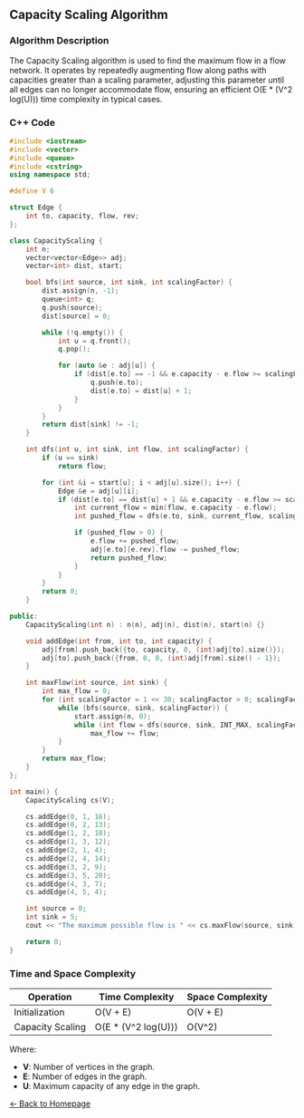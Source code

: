 ## Capacity Scaling Algorithm

### Algorithm Description
The Capacity Scaling algorithm is used to find the maximum flow in a flow network. It operates by repeatedly augmenting flow along paths with capacities greater than a scaling parameter, adjusting this parameter until all edges can no longer accommodate flow, ensuring an efficient O(E * (V^2 log(U))) time complexity in typical cases.

### C++ Code

```cpp
#include <iostream>
#include <vector>
#include <queue>
#include <cstring>
using namespace std;

#define V 6

struct Edge {
    int to, capacity, flow, rev;
};

class CapacityScaling {
    int n;
    vector<vector<Edge>> adj;
    vector<int> dist, start;

    bool bfs(int source, int sink, int scalingFactor) {
        dist.assign(n, -1);
        queue<int> q;
        q.push(source);
        dist[source] = 0;

        while (!q.empty()) {
            int u = q.front();
            q.pop();

            for (auto &e : adj[u]) {
                if (dist[e.to] == -1 && e.capacity - e.flow >= scalingFactor) {
                    q.push(e.to);
                    dist[e.to] = dist[u] + 1;
                }
            }
        }
        return dist[sink] != -1;
    }

    int dfs(int u, int sink, int flow, int scalingFactor) {
        if (u == sink)
            return flow;

        for (int &i = start[u]; i < adj[u].size(); i++) {
            Edge &e = adj[u][i];
            if (dist[e.to] == dist[u] + 1 && e.capacity - e.flow >= scalingFactor) {
                int current_flow = min(flow, e.capacity - e.flow);
                int pushed_flow = dfs(e.to, sink, current_flow, scalingFactor);

                if (pushed_flow > 0) {
                    e.flow += pushed_flow;
                    adj[e.to][e.rev].flow -= pushed_flow;
                    return pushed_flow;
                }
            }
        }
        return 0;
    }

public:
    CapacityScaling(int n) : n(n), adj(n), dist(n), start(n) {}

    void addEdge(int from, int to, int capacity) {
        adj[from].push_back({to, capacity, 0, (int)adj[to].size()});
        adj[to].push_back({from, 0, 0, (int)adj[from].size() - 1});
    }

    int maxFlow(int source, int sink) {
        int max_flow = 0;
        for (int scalingFactor = 1 << 30; scalingFactor > 0; scalingFactor >>= 1) {
            while (bfs(source, sink, scalingFactor)) {
                start.assign(n, 0);
                while (int flow = dfs(source, sink, INT_MAX, scalingFactor))
                    max_flow += flow;
            }
        }
        return max_flow;
    }
};

int main() {
    CapacityScaling cs(V);

    cs.addEdge(0, 1, 16);
    cs.addEdge(0, 2, 13);
    cs.addEdge(1, 2, 10);
    cs.addEdge(1, 3, 12);
    cs.addEdge(2, 1, 4);
    cs.addEdge(2, 4, 14);
    cs.addEdge(3, 2, 9);
    cs.addEdge(3, 5, 20);
    cs.addEdge(4, 3, 7);
    cs.addEdge(4, 5, 4);

    int source = 0;
    int sink = 5;
    cout << "The maximum possible flow is " << cs.maxFlow(source, sink);

    return 0;
}
```
### Time and Space Complexity

| Operation               | Time Complexity              | Space Complexity         |
|-------------------------|------------------------------|--------------------------|
| Initialization          | O(V + E)                     | O(V + E)                 |
| Capacity Scaling        | O(E * (V^2 log(U)))           | O(V^2)                   |

Where:
- **V**: Number of vertices in the graph.
- **E**: Number of edges in the graph.
- **U**: Maximum capacity of any edge in the graph.

[← Back to Homepage](https://mehwishferoz.github.io/#1--network-flow)